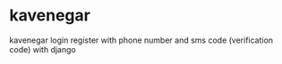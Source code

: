 # kavenegar
kavenegar login register with phone number and sms code (verification code) with django
